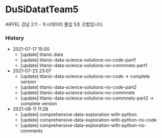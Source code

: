 # DuSiDatatTeam5
AIFFEL 강남 2기 - 두시데이터 풀잎 5조 깃헙입니다.



### History

- 2021-07-17 15:00
  - [update] titanic data
  - [update] titanic-data-science-solutions-no-code-part1
  - [update] titanic-data-science-solutions-no-commnets-part1
- 2021-07-23 23:07
  - [update] titanic-data-science-solutions-no-code -> complete version
  - [update] titanic-data-science-solutions-no-code-part2
  - [update] titanic-data-science-solutions-no-commnets
  - [update] titanic-data-science-solutions-no-commnets-part2 -> complete version
- 2021-08-11 11:28
  - [update] comprehensive-data-exploration-with-python
  - [update] comprehensive-data-exploration-with-python-no-code
  - [update] comprehensive-data-exploration-with-python-no-comments
